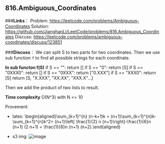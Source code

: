 816.Ambiguous_Coordinates
----------------------------------------------

###**Links**：
Problem: https://leetcode.com/problems/Ambiguous-Coordinates
Solution: https://github.com/JianghanLi/LeetCode/problems/816.Ambiguous_Coordinates
Discuss: https://leetcode.com/problems/ambiguous-coordinates/discuss/123851


###**Discuss**：
We can split S to two parts for two coordinates.
Then we use sub function ```f``` to find all possible strings for each coordinate.

**In sub functon f(S)**
if S == "": return []
if S == "0": return [S]
if S == "0XXX0": return []
if S == "0XXX": return ["0.XXX"]
if S == "XXX0": return [S]
return [S, "X.XXX", "XX.XX", "XXX.X"...]

Then we add the product of two lists to result.

**Time complexity**
O(N^3) with N <= 10


Provement:

- latex:
\begin{aligned}\sum_{k=1}^{n} (n-k+1)k = (n+1)\sum_{k=1}^{n}k-\sum_{k=1}^{n}k^2= (n+1)\left[ \frac{1}{2} n (n+1)\right]-\frac{1}{6}n (n+1) (2 n+1) = \frac{1}{6}n (n+1) (n+2).\end{aligned}

- s3 img:
![image](https://s3-lc-upload.s3.amazonaws.com/users/lee215/image_1523920967.png)